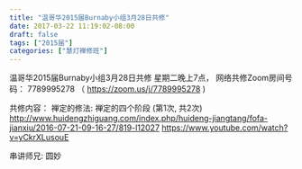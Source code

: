 ```yaml
---
title: "温哥华2015届Burnaby小组3月28日共修"
date: 2017-03-22 11:19:02-08:00
draft: false
tags: ["2015届"]
categories: ["慧灯禅修班"]
---
```

温哥华2015届Burnaby小组3月28日共修
星期二晚上7点，
网络共修Zoom房间号码： 7789995278 （ https://zoom.us/j/7789995278 )

共修内容：
禅定的修法: 禅定的四个阶段 (第1次, 共2次)
http://www.huidengzhiguang.com/index.php/huideng-jiangtang/fofa-jianxiu/2016-07-21-09-16-27/819-l12027
https://www.youtube.com/watch?v=yCkrXLusouE

串讲师兄: 圆妙
